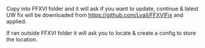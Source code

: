 Copy into FFXVI folder and it will ask if you want to update, continue & latest UW fix will be downloaded from https://github.com/Lyall/FFXVIFix and applied.

If ran outside FFXVI folder it will ask you to locate & create a config to store the location.
